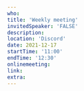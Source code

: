 ```yaml
---
who: 
title: 'Weekly meeting'
invitedSpeaker: 'FALSE'
description: 
location: 'Discord'
date: 2021-12-17
startTime: '11:00'
endTime: '12:30'
onlinemeeting: 
link: 
extra: 
---
```

